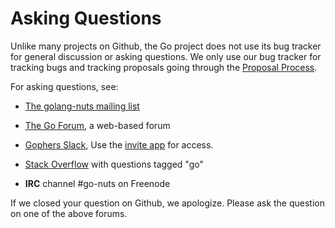# Asking Questions

Unlike many projects on Github, the Go project does not use its bug tracker for general discussion or asking questions. We only use our bug tracker for tracking bugs and tracking proposals going through the [Proposal Process](https://golang.org/s/proposal-process).

For asking questions, see:

* [The golang-nuts mailing list](https://groups.google.com/d/forum/golang-nuts)

* [The Go Forum](https://forum.golangbridge.org/), a web-based forum

* [Gophers Slack](https://gophers.slack.com), Use the [invite app](https://invite.slack.golangbridge.org/) for access.

* [Stack Overflow](http://stackoverflow.com/questions/tagged/go) with questions tagged "go"

* **IRC** channel #go-nuts on Freenode

If we closed your question on Github, we apologize. Please ask the question on one of the above forums.